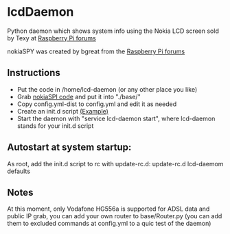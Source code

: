 lcdDaemon
================
Python daemon which shows system info using the Nokia LCD screen sold by Texy at [Raspberry Pi forums](http://www.raspberrypi.org/phpBB3/viewtopic.php?f=93&t=14913)

nokiaSPY was created by bgreat from the [Raspberry Pi forums](http://www.raspberrypi.org/phpBB3/viewtopic.php?f=32&t=9814&p=262274&hilit=nokiaSPI)

Instructions
------------
 - Put the code in /home/lcd-daemon (or any other place you like)
 - Grab [nokiaSPI code](http://www.raspberrypi.org/phpBB3/viewtopic.php?f=32&t=9814&p=262274&hilit=nokiaSPI) and put it into "./base/"
 - Copy config.yml-dist to config.yml and edit it as needed
 - Create an init.d script [(Example)](https://gist.github.com/vrdominguez/8958308)
 - Start the daemon with "service lcd-daemon start", where lcd-daemon stands for your init.d script

Autostart at system startup:
------------
As root, add the init.d script to rc with update-rc.d: update-rc.d lcd-daemom defaults 

Notes
------------
At this moment, only Vodafone HG556a is supported for ADSL data and public IP grab, you can add your own router to base/Router.py (you can add them to excluded commands at config.yml to a quic test of the daemon)

